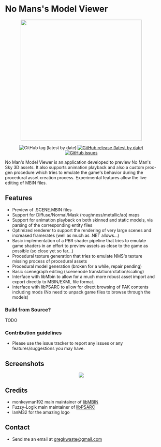 # **No Mans's Model Viewer** #

<div align="center"> <img src="https://i.imgur.com/hdBRZFL.png" width="400px"> </div>
<p></p>


<div align="center">
<img alt="GitHub tag (latest by date)" src="https://img.shields.io/github/v/tag/gregkwaste/NMSMV">
<a href="https://github.com/gregkwaste/NMSMV/releases"><img alt="GitHub release (latest by date)" src="https://img.shields.io/github/v/release/gregkwaste/NMSMV"></a>
<a href="https://github.com/gregkwaste/NMSMV/issues"><img alt="GitHub issues" src="https://img.shields.io/github/issues/gregkwaste/NMSMV"></a>
</div>


No Man's Model Viewer is an application developed to preview No Man's Sky 3D assets. It also supports animation playback and also a custom proc-gen procedure which tries to emulate the game's behavior during the procedural asset creation process. Experimental features allow the live editing of MBIN files. 

## **Features** ##
* Preview of .SCENE.MBIN files
* Support for Diffuse/Normal/Mask (roughness/metallic/ao) maps
* Support for animation playback on both skinned and static models, via parsing of the corresponding entity files
* Optimized renderer to support the rendering of very large scenes and increased framerates (well as much as .NET allows...)
* Basic implementation of a PBR shader pipeline that tries to emulate game shaders in an effort to preview assets as close to the game as possible (so close yet so far...)
* Procedural texture generation that tries to emulate NMS's texture missing process of procedural assets
* Procedural model generation (broken for a while, repair pending)
* Basic scenegraph editing (scenenode translation/rotation/scaling)
* Interface with libMbin to allow for a much more robust asset import and export directly to MBIN/EXML file format.
* Interface with libPSARC to allow for direct browsing of PAK contents including mods (No need to unpack game files to browse through the models)

### Build from Source? ###

TODO

### Contribution guidelines ###
* Please use the issue tracker to report any issues or any features/suggestions you may have.


## **Screenshots** ##
<div align="center"> <img src="https://i.imgur.com/9NX73V1h.png"></div>

## **Credits** ##
* monkeyman192 main maintainer of [libMBIN](https://github.com/monkeyman192/MBINCompiler)
* Fuzzy-Logik main maintainer of [libPSARC](https://github.com/Fuzzy-Logik/libPSARC)
* IanM32 for the amazing logo

## **Contact** ##
* Send me an email at gregkwaste@gmail.com
